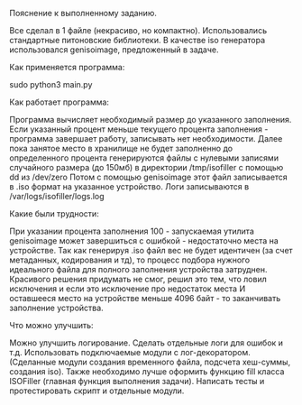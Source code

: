 Пояснение к выполненному заданию.


Все сделал в 1 файле (некрасиво, но компактно).
Использовались стандартные питоновские библиотеки.
В качестве iso генератора использовался genisoimage, предложенный в задаче.



Как применяется программа:

sudo python3 main.py <path> <percent>




Как работает программа:

Программа вычисляет необходимый размер до указанного заполнения.
Если указанный процент меньше текущего процента заполнения - программа завершает 
работу, записывать нет необходимости.
Далее пока занятое место в хранилище не будет заполненно до определенного процента
генерируются файлы с нулевыми записями случайного размера (до 150мб) в директории
/tmp/isofiller с помощью dd из /dev/zero
Потом с помощью genisoimage этот файл записывается в .iso формат на указанное 
устройство.
Логи записываются в /var/logs/isofiller/logs.log




Какие были трудности:

При указании процента заполнения 100 - запускаемая утилита genisoimage может
завершиться с ошибкой - недостаточно места на устройстве. Так как генерируя .iso
файл вес не будет идентичен (за счет метаданных, кодирования и тд), то процесс
подбора нужного идеального файла для полного заполнения устройства затруднен.
Красивого решения придумать не смог, решил это тем, что ловил исключения и если
это исключение про недостаток места И оставшееся место на устройстве меньше 4096
байт - то заканчивать заполнение устройства.





Что можно улучшить:

Можно улучшить логирование. Сделать отдельные логи для ошибок и т.д. Использовать
подключаемые модули с лог-декоратором. (Сделанные модули создания временного файла,
подсчета хеш-суммы, создания iso).
Также необходимо лучше оформить функцию fill класса ISOFiller (главная функция 
выполнения задачи).
Написать тесты и протестировать скрипт и отдельные модули.